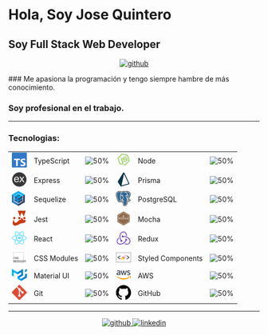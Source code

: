 # Hola, Soy Jose Quintero

## Soy Full Stack Web Developer
<p align="center">
    <a href="https://github.com/JoseVQuintero">
      <img src='https://thumbs.gfycat.com/CrazyEthicalJohndory-size_restricted.gif' alt='github'>
    </a>
</p>
### Me apasiona la programación y tengo siempre hambre de más conocimiento.

### Soy profesional en el trabajo.

---

### Tecnologias:

|                                                                |                   |                                      |                                                    |             |                                      |
| -------------------------------------------------------------- | ----------------- | ------------------------------------ | -------------------------------------------------- | ----------- | ------------------------------------ |
| ![typescript](./img/technologies/typescript.png)               | TypeScript        | ![50%](https://progress-bar.dev/50/) | ![node](./img/technologies/node.png)                           | Node              | ![50%](https://progress-bar.dev/50/) 
| ![express](./img/technologies/express.png)                     | Express           | ![50%](https://progress-bar.dev/50/) | ![prisma](./img/technologies/prisma.png)                       | Prisma            | ![50%](https://progress-bar.dev/50/) 
| ![sequelize](./img/technologies/sequelize.png)                 | Sequelize         | ![50%](https://progress-bar.dev/50/) | ![postgresql](./img/technologies/postgresql.png)               | PostgreSQL        | ![50%](https://progress-bar.dev/50/) 
| ![jest](./img/technologies/jest.png)                           | Jest              | ![50%](https://progress-bar.dev/50/) | ![mocha](./img/technologies/mocha.png)                         | Mocha             | ![50%](https://progress-bar.dev/50/) 
| ![react](./img/technologies/react.png)                         | React             | ![50%](https://progress-bar.dev/50/) | ![redux](./img/technologies/redux.png)                         | Redux             | ![50%](https://progress-bar.dev/50/) 
| ![css-modules](./img/technologies/css-modules.png)             | CSS Modules       | ![50%](https://progress-bar.dev/50/) | ![styled-components](./img/technologies/styled-components.png) | Styled Components | ![50%](https://progress-bar.dev/50/) 
| ![material-ui](./img/technologies/material-ui.png)             | Material UI       | ![50%](https://progress-bar.dev/50/) | ![aws](./img/technologies/aws.png)                             | AWS               | ![50%](https://progress-bar.dev/50/) 
| ![git](./img/technologies/git.png)                             | Git               | ![50%](https://progress-bar.dev/50/) | ![github](./img/technologies/github.png)                       | GitHub            | ![50%](https://progress-bar.dev/50/) 

---

<p align="center">
    <a target="_blank" href="https://github.com/JoseVQuintero">
      <img src='https://cdn.jsdelivr.net/npm/simple-icons@3.0.1/icons/github.svg' alt='github' height='40'>
    </a>
    <a target="_blank" href="https://www.linkedin.com/in/josequinterohermosillo/">
      <img src='https://cdn.jsdelivr.net/npm/simple-icons@3.0.1/icons/linkedin.svg' alt='linkedin' height='40'>
    </a>
</p>
